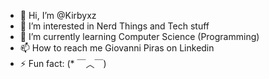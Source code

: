 - 👋 Hi, I’m @Kirbyxz
- 👀 I’m interested in Nerd Things and Tech stuff
- 🌱 I’m currently learning Computer Science (Programming)
- 📫 How to reach me Giovanni Piras on Linkedin
- ⚡ Fun fact: (* ￣︿￣)

<!---
Kirbyxz/Kirbyxz is a ✨ special ✨ repository because its `README.md` (this file) appears on your GitHub profile.
You can click the Preview link to take a look at your changes.
--->
